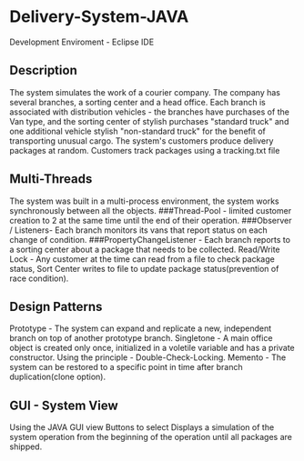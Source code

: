 # Delivery-System-JAVA
Development Enviroment - Eclipse IDE

## Description
The system simulates the work of a courier company. The company has several branches, 
a sorting center and a head office. Each branch is associated with distribution 
vehicles - the branches have purchases of the Van type,
and the sorting center of stylish purchases "standard truck" and one additional
vehicle stylish "non-standard truck" for the benefit of transporting unusual cargo.
The system's customers produce delivery packages at random. 
Customers track packages using a tracking.txt file

## Multi-Threads
The system was built in a multi-process environment, the system works synchronously between all the objects.
###Thread-Pool - limited customer creation to 2 at the same time until the end of their operation.
###Observer / Listeners- Each branch monitors its vans that report status on each change of condition.
###PropertyChangeListener - Each branch reports to a sorting center about a package that needs to be collected.
Read/Write Lock - Any customer at the time can read from a file to check package status,
Sort Center writes to file to update package status(prevention of race condition).

## Design Patterns
Prototype - The system can expand and replicate a new, independent branch on top of another prototype branch.
Singletone - A main office object is created only once, initialized in a voletile variable and has a private constructor.
Using the principle - Double-Check-Locking.
Memento - The system can be restored to a specific point in time after branch duplication(clone option).

## GUI - System View
Using the JAVA GUI view
Buttons to select
Displays a simulation of the system operation from the beginning of the operation until all packages are shipped.
